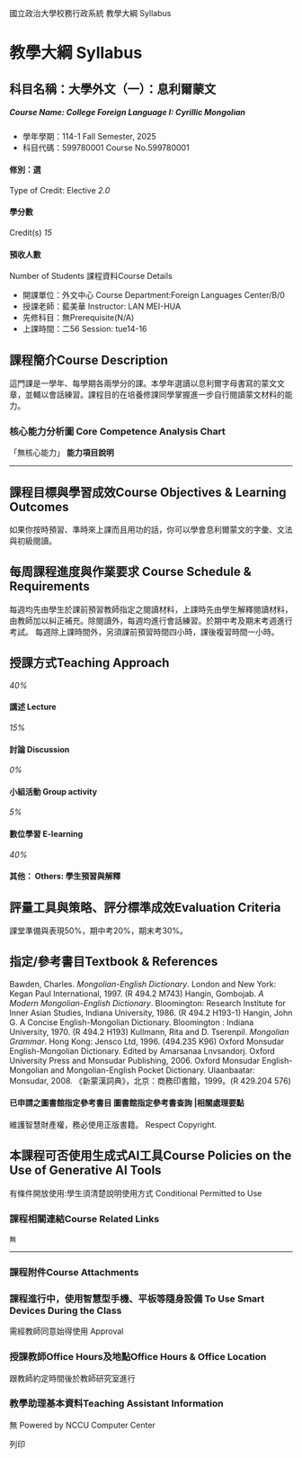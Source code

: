 國立政治大學校務行政系統 教學大綱 Syllabus
# 教學大綱 Syllabus
##  科目名稱：大學外文（一）：息利爾蒙文
#####  Course Name: College Foreign Language I: Cyrillic Mongolian
  * 學年學期：114-1 Fall Semester, 2025 
  * 科目代碼：599780001 Course No.599780001


#### 修別：選
Type of Credit: Elective 
_2.0_
#### 學分數
Credit(s)
_15_
#### 預收人數
Number of Students
課程資料Course Details
  * 開課單位：外文中心 Course Department:Foreign Languages Center/B/0 
  * 授課老師：藍美華 Instructor: LAN MEI-HUA 
  * 先修科目：無Prerequisite(N/A)
  * 上課時間：二56 Session: tue14-16


##  課程簡介Course Description
這門課是一學年、每學期各兩學分的課。本學年選讀以息利爾字母書寫的蒙文文章，並輔以會話練習。課程目的在培養修課同學掌握進一步自行閱讀蒙文材料的能力。
###  核心能力分析圖 Core Competence Analysis Chart
「無核心能力」 
**能力項目說明**
* * *
##  課程目標與學習成效Course Objectives & Learning Outcomes 
如果你按時預習、準時來上課而且用功的話，你可以學會息利爾蒙文的字彙、文法與初級閱讀。
##  每周課程進度與作業要求 Course Schedule & Requirements
每週均先由學生於課前預習教師指定之閱讀材料，上課時先由學生解釋閱讀材料，由教師加以糾正補充。除閱讀外，每週均進行會話練習。於期中考及期末考週進行考試。
每週除上課時間外，另須課前預習時間四小時，課後複習時間一小時。
##  授課方式Teaching Approach
_40%_
####  講述 Lecture
_15%_
####  討論 Discussion
_0%_
####  小組活動 Group activity
_5%_
####  數位學習 E-learning
_40%_
####  其他： Others: 學生預習與解釋 
##  評量工具與策略、評分標準成效Evaluation Criteria
課堂準備與表現50%，期中考20%，期末考30%。
##  指定/參考書目Textbook & References
Bawden, Charles. _Mongolian-English Dictionary_. London and New York: Kegan Paul International, 1997. (R 494.2 M743)
Hangin, Gombojab. _A Modern Mongolian-English Dictionary_. Bloomington: Research Institute for Inner Asian Studies, Indiana University, 1986. (R 494.2 H193-1)
Hangin, John G. A Concise English-Mongolian Dictionary. Bloomington : Indiana University, 1970. (R 494.2 H193)
Kullmann, Rita and D. Tserenpil. _Mongolian Grammar_. Hong Kong: Jensco Ltd, 1996. (494.235 K96)
Oxford Monsudar English-Mongolian Dictionary. Edited by Amarsanaa Lnvsandorj. Oxford University Press and Monsudar Publishing, 2006.
Oxford Monsudar English-Mongolian and Mongolian-English Pocket Dictionary. Ulaanbaatar: Monsudar, 2008.
《新蒙漢詞典》，北京：商務印書館，1999。(R 429.204 576)
####  已申請之圖書館指定參考書目  圖書館指定參考書查詢 |相關處理要點
維護智慧財產權，務必使用正版書籍。 Respect Copyright.
##  本課程可否使用生成式AI工具Course Policies on the Use of Generative AI Tools
有條件開放使用:學生須清楚說明使用方式 Conditional Permitted to Use 
###  課程相關連結Course Related Links
```
無
```

* * *
###  課程附件Course Attachments
###  課程進行中，使用智慧型手機、平板等隨身設備 To Use Smart Devices During the Class
需經教師同意始得使用  Approval
###  授課教師Office Hours及地點Office Hours & Office Location
跟教師約定時間後於教師研究室進行
###  教學助理基本資料Teaching Assistant Information
無
Powered by NCCU Computer Center
  
列印

